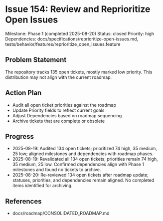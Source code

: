 # Issue 154: Review and Reprioritize Open Issues
Milestone: Phase 1 (completed 2025-08-20)
Status: closed
Priority: high
Dependencies: docs/specifications/reprioritize-open-issues.md, tests/behavior/features/reprioritize_open_issues.feature

## Problem Statement
The repository tracks 135 open tickets, mostly marked low priority. This distribution may not align with the current roadmap.

## Action Plan
- Audit all open ticket priorities against the roadmap
- Update Priority fields to reflect current goals
- Adjust Dependencies based on roadmap sequencing
- Archive tickets that are complete or obsolete

## Progress
- 2025-08-19: Audited 134 open tickets; prioritized 74 high, 35 medium, 25 low; aligned milestones and dependencies with roadmap phases.
- 2025-08-19: Revalidated all 134 open tickets; priorities remain 74 high, 35 medium, 25 low. Confirmed dependencies align with Phase 1 milestones and found no tickets to archive.
- 2025-08-20: Re-reviewed 134 open tickets after roadmap update; statuses, priorities, and dependencies remain aligned. No completed items identified for archiving.

## References
- docs/roadmap/CONSOLIDATED_ROADMAP.md
